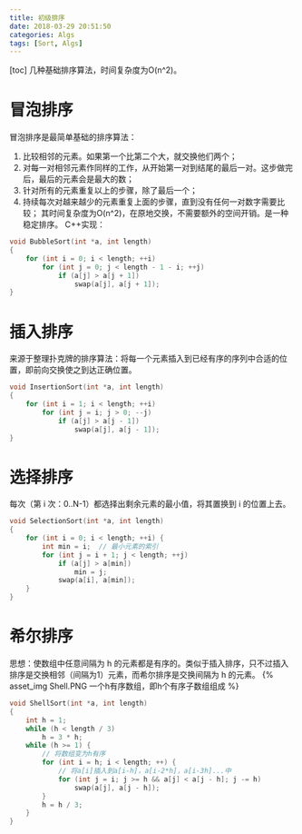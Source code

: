 ```yaml
---
title: 初级排序
date: 2018-03-29 20:51:50
categories: Algs
tags: [Sort, Algs]
---
```

[toc]
几种基础排序算法，时间复杂度为O(n^2)。
# 冒泡排序
冒泡排序是最简单基础的排序算法：
1. 比较相邻的元素。如果第一个比第二个大，就交换他们两个；
2. 对每一对相邻元素作同样的工作，从开始第一对到结尾的最后一对。这步做完后，最后的元素会是最大的数；
3. 针对所有的元素重复以上的步骤，除了最后一个；
4. 持续每次对越来越少的元素重复上面的步骤，直到没有任何一对数字需要比较；
其时间复杂度为O(n^2)，在原地交换，不需要额外的空间开销。是一种稳定排序。
C++实现：
```cpp
void BubbleSort(int *a, int length)
{
    for (int i = 0; i < length; ++i)
        for (int j = 0; j < length - 1 - i; ++j)
            if (a[j] > a[j + 1])
                swap(a[j], a[j + 1]);
}
```

# 插入排序
来源于整理扑克牌的排序算法：将每一个元素插入到已经有序的序列中合适的位置，即前向交换使之到达正确位置。
```cpp
void InsertionSort(int *a, int length)
{
    for (int i = 1; i < length; ++i)
        for (int j = i; j > 0; --j)
            if (a[j] > a[j - 1])
                swap(a[j], a[j - 1]);
}
```

# 选择排序
每次（第 i 次：0..N-1）都选择出剩余元素的最小值，将其置换到 i 的位置上去。
```cpp
void SelectionSort(int *a, int length)
{
    for (int i = 0; i < length; ++i) {
        int min = i;  // 最小元素的索引
        for (int j = i + 1; j < length; ++j)
            if (a[j] > a[min])
                min = j;
            swap(a[i], a[min]);
    }
}
```

# 希尔排序
思想：使数组中任意间隔为 h 的元素都是有序的。类似于插入排序，只不过插入排序是交换相邻（间隔为1）元素，而希尔排序是交换间隔为 h 的元素。
{% asset_img Shell.PNG 一个h有序数组，即h个有序子数组组成 %}
```cpp
void ShellSort(int *a, int length)
{
    int h = 1;
    while (h < length / 3)
        h = 3 * h;
    while (h >= 1) {
        // 将数组变为h有序
        for (int i = h; i < length; ++) {
            // 将a[i]插入到a[i-h]，a[i-2*h]，a[i-3h]...中
            for (int j = i; j >= h && a[j] < a[j - h]; j -= h)
                swap(a[j], a[j - h]);
        }
        h = h / 3;
    }
}
```

